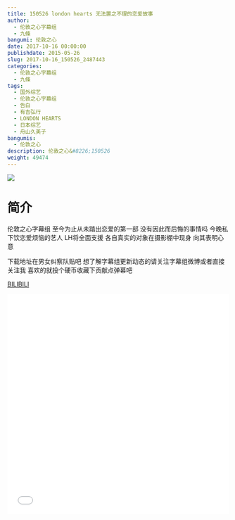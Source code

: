 ```yaml
---
title: 150526 london hearts 无法置之不理的恋爱故事
author: 
  - 伦敦之心字幕组
  - 九條
bangumi: 伦敦之心
date: 2017-10-16 00:00:00
publishdate: 2015-05-26
slug: 2017-10-16_150526_2487443
categories: 
  - 伦敦之心字幕组
  - 九條
tags: 
  - 国外综艺
  - 伦敦之心字幕组
  - 告白
  - 有吉弘行
  - LONDON HEARTS
  - 日本综艺
  - 舟山久美子
bangumis: 
  - 伦敦之心
description: 伦敦之心&#8226;150526
weight: 49474
---
```


![](https://i.imgur.com/Z0lPjQM.jpg)

# 简介  
伦敦之心字幕组 至今为止从未踏出恋爱的第一部 没有因此而后悔的事情吗 今晚私下饮恋爱烦恼的艺人 LH将全面支援 各自真实的对象在摄影棚中现身 向其表明心意 
下载地址在男女纠察队贴吧 想了解字幕组更新动态的请关注字幕组微博或者直接关注我 喜欢的就投个硬币收藏下贡献点弹幕吧

  [BILIBILI](https://www.bilibili.com/video/av2487443/)


  <iframe src="//www.bilibili.com/html/html5player.html?cid=3894931&aid=2487443" width="100%" height="500" frameborder="0" allowfullscreen="allowfullscreen"></iframe>
